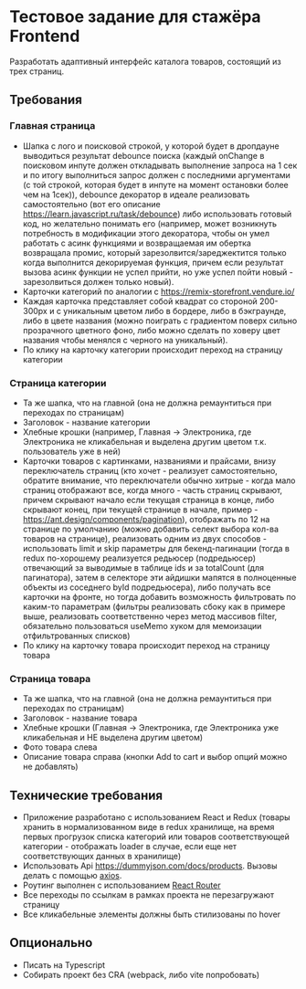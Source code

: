 # Тестовое задание для стажёра Frontend

Разработать адаптивный интерфейс каталога товаров, состоящий из трех страниц.

## Требования
### Главная страница
- Шапка с лого и поисковой строкой, у которой будет в дропдауне выводиться результат debounce поиска (каждый onChange в поисковом инпуте должен откладывать выполнение запроса на 1 сек и по итогу выполниться запрос должен с последними аргументами (с той строкой, которая будет в инпуте на момент остановки более чем на 1сек)), debounce декоратор в идеале реализовать самостоятельно (вот его описание https://learn.javascript.ru/task/debounce) либо использовать готовый код, но желательно понимать его (например, может возникнуть потребность в модификации этого декоратора, чтобы он умел работать с асинк функциями и возвращаемая им обертка возвращала промис, который зарезолвится/зареджектится только когда выполнится декорируемая функция, причем если результат вызова асинк функции не успел прийти, но уже успел пойти новый - зарезолвиться должен только новый).
- Карточки категорий по аналогии с https://remix-storefront.vendure.io/
- Каждая карточка представляет собой квадрат со стороной 200-300px и с уникальным цветом либо в бордере, либо в бэкграунде, либо в цвете названия (можно поиграть с градиентом поверх сильно прозрачного цветного фоно, либо можно сделать по ховеру цвет названия чтобы менялся с черного на уникальный).
- По клику на карточку категории происходит переход на страницу категории

### Страница категории
- Та же шапка, что на главной (она не должна ремаунтиться при переходах по страницам)
- Заголовок - название категории
- Хлебные крошки (например, Главная -> Электроника, где Электроника не кликабельная и выделена другим цветом т.к. пользователь уже в ней)
- Карточки товаров с картинками, названиями и прайсами, внизу переключатель страниц (кто хочет - реализует самостоятельно, обратите внимание, что переключатели обычно хитрые - когда мало страниц отображают все, когда много - часть страниц скрывают, причем скрывают начало если текущая страница в конце, либо скрывают конец, при текущей странице в начале, пример - https://ant.design/components/pagination), отображать по 12 на странице по умолчанию (можно добавить селект выбора кол-ва товаров на странице), реализовать одним из двух способов - использовать limit и skip параметры для бекенд-пагинации (тогда в redux по-хорошему реализуется редьюсер (подредьюсер) отвечающий за выводимые в таблице ids и за totalCount (для пагинатора), затем в селекторе эти айдишки мапятся в полноценные объекты из соседнего byId подредьюсера), либо получать все карточки на фронте, но тогда добавить возможность фильтровать по каким-то параметрам (фильтры реализовать сбоку как в примере выше, реализовать соответственно через метод массивов filter, обязательно пользоваться useMemo хуком для мемоизации отфильтрованных списков)
- По клику на карточку товара происходит переход на страницу товара

### Страница товара
- Та же шапка, что на главной (она не должна ремаунтиться при переходах по страницам)
- Заголовок - название товара
- Хлебные крошки (Главная -> Электроника, где Электроника уже кликабельная и НЕ выделена другим цветом)
- Фото товара слева
- Описание товара справа (кнопки Add to cart и выбор опций можно не добавлять)

## Технические требования

- Приложение разработано с использованием React и Redux (товары хранить в нормализованном виде в redux хранилище, на время первых прогрузок списка категорий или товаров соответствующей категории - отображать loader в случае, если еще нет соответствующих данных в хранилище)
- Использовать Api https://dummyjson.com/docs/products. Вызовы делать с помощью [axios](https://github.com/axios/axios).
- Роутинг выполнен с использованием [React Router](https://reactrouter.com/en/main)
- Все переходы по ссылкам в рамках проекта не перезагружают страницу
- Все кликабельные элементы должны быть стилизованы по hover

## Опционально

- Писать на Typescript
- Собирать проект без CRA (webpack, либо vite попробовать)

